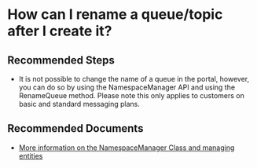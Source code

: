<properties 
	pageTitle="How can I rename a queue/topic after I create it?" 
	description="Learn how to change the name of a queue or topic in the portal, using the NamespaceManager API" 
	service="microsoft.servicebus"
	resource="namespaces"
	authors="jtaubensee"
	ms.author="chiragpa"
	displayOrder="3"
	selfHelpType="resource"
	supportTopicIds=""
	resourceTags=""	
	productPesIds="13186"
	cloudEnvironments="public,BlackForest,Fairfax, MoonCake, usnat, ussec" 
	articleId="cdc14e12-4e6f-490a-93db-179b0e08a425"
	ownershipId="AzureMessaging_Common"
/>

# How can I rename a queue/topic after I create it?

## **Recommended Steps**

* It is not possible to change the name of a queue in the portal, however, you can do so by using the NamespaceManager API and using the RenameQueue method. Please note this only applies to customers on basic and standard messaging plans.

## **Recommended Documents**

* [More information on the NamespaceManager Class and managing entities](https://msdn.microsoft.com/library/azure/microsoft.servicebus.namespacemanager.aspx)
